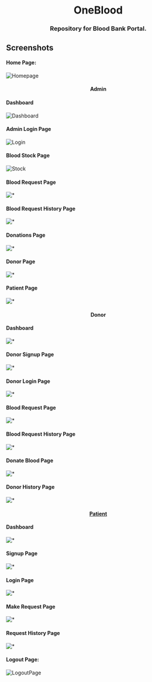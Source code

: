 <h1 align="center">OneBlood</h1>

<h3 align="center">Repository for Blood Bank Portal.</h3>

## Screenshots

#### Home Page:

![Homepage](./screenshots/Home.png)

<!--  -->

<h4 align="center"><strong>Admin</strong></h4>

#### Dashboard

![Dashboard](./screenshots/Admin/Admin-Dashboard.png)

#### Admin Login Page

![Login](./screenshots/Admin/Admin-Login.png)

#### Blood Stock Page

![Stock](./screenshots/Admin/Admin-Blood-Stock.png)

#### Blood Request Page

![*](./screenshots/Admin/Admin-Blood-Requests.png)

#### Blood Request History Page

![*](./screenshots/Admin/Admin-Blood-Request-History.png)

#### Donations Page

![*](./screenshots/Admin/Admin-Donations.png)

#### Donor Page

![*](./screenshots/Admin/Admin-Donor-Tab.png)

#### Patient Page

![*](./screenshots/Admin/Admin-Patient-Tab.png)

<!--  -->

<h4 align="center"><strong>Donor</strong></h4>

#### Dashboard

![*](./screenshots/Donor/Donor-Dashboard.png)

#### Donor Signup Page

![*](./screenshots/Donor/Donor-Signup.png)

#### Donor Login Page

![*](./screenshots/Donor/Donor-Login.png)

#### Blood Request Page

![*](./screenshots/Donor/Donor-Blood-Request.png)

#### Blood Request History Page

![*](./screenshots/Donor/Donor-Blood-Request-History.png)

#### Donate Blood Page

![*](./screenshots/Donor/Donor-Donate-Blood.png)

#### Donor History Page

![*](./screenshots/Donor/Donor-Donation-History.png)

<!--  -->

<h4 align="center"><strong><u>Patient</u></strong></h4>

#### Dashboard

![*](./screenshots/Patient/Patient-Dashboard.png)

#### Signup Page

![*](./screenshots/Patient/Patient-Signup.png)

#### Login Page

![*](./screenshots/Patient/Patient-Login.png)

#### Make Request Page

![*](./screenshots/Patient/Patient-Make-Request.png)

#### Request History Page

![*](./screenshots/Patient/Patient-Request-History.png)

<!--  -->

#### Logout Page:

![LogoutPage](./screenshots/Logout.png)
